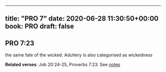 
---
title: "PRO 7"
date: 2020-06-28 11:30:50+00:00
book: PRO
draft: false
---

## PRO 7:23

the same fate of the wicked. Adultery is also categorised as wickedness

**Related verses**: Job 20:24-25, Proverbs 7:23. See [notes](https://my.bible.com/notes/3461876602580492974)

